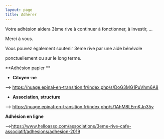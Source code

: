```yaml
---
layout: page
title: Adhérer
---
```

Votre adhésion aidera 3ème rive à continuer à fonctionner, à investir, ...

Merci à vous.

Vous pouvez également soutenir 3ème rive par une aide bénévole

ponctuellement ou sur le long terme.

**Adhésion papier **

* **Citoyen-ne**

\--> <https://nuage.epinal-en-transition.fr/index.php/s/DoG3MG1PuVhm6A8>

* **Association, structure**

\--> <https://nuage.epinal-en-transition.fr/index.php/s/1AhM8LErnKJp35y>

**Adhésion en ligne**

\--><https://www.helloasso.com/associations/3eme-rive-cafe-associatif/adhesions/adhesion-2019>
